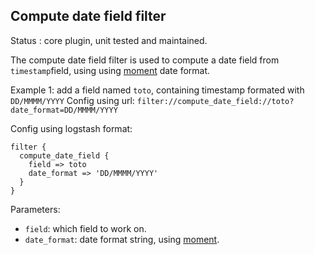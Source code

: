 Compute date field filter
---

Status : core plugin, unit tested and maintained.

The compute date field filter is used to compute a date field from ``timestamp``field, using using [moment](http://momentjs.com/docs/#/parsing/string-format/) date format.

Example 1: add a field named ``toto``, containing timestamp formated with ``DD/MMMM/YYYY``
Config using url: ``filter://compute_date_field://toto?date_format=DD/MMMM/YYYY``

Config using logstash format:

````
filter {
  compute_date_field {
    field => toto
    date_format => 'DD/MMMM/YYYY'
  }
}
````

Parameters:

* ``field``: which field to work on.
* ``date_format``: date format string, using [moment](http://momentjs.com/docs/#/parsing/string-format/).
